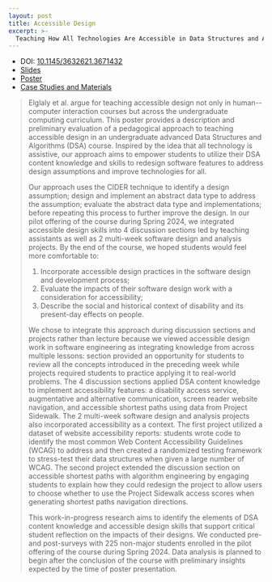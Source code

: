 ```yaml
---
layout: post
title: Accessible Design
excerpt: >-
  Teaching How All Technologies Are Accessible in Data Structures and Algorithms
---
```


- DOI: [10.1145/3632621.3671432](https://doi.org/10.1145/3632621.3671432)
- [Slides](https://docs.google.com/presentation/d/1rOYzE165PaeOp5NKFIxOctnb3f1D04EAIz9vM88BcW0/edit?usp=sharing)
- [Poster](https://docs.google.com/drawings/d/1kfkOSoT4qL9gVuEhlgqRCKXP6Bcx8xZY5yR_NTa-f9s/edit?usp=sharing)
- [Case Studies and Materials](https://docs.google.com/presentation/d/1_2CLMtkAs3D3XFQOlYd9YaB_VBTcLPE_U_Vf2pqflOk/edit?usp=drivesdk)

> Elglaly et al. argue for teaching accessible design not only in human--computer interaction courses but across the undergraduate computing curriculum. This poster provides a description and preliminary evaluation of a pedagogical approach to teaching accessible design in an undergraduate advanced Data Structures and Algorithms (DSA) course. Inspired by the idea that all technology is assistive, our approach aims to empower students to utilize their DSA content knowledge and skills to redesign software features to address design assumptions and improve technologies for all.
>
> Our approach uses the CIDER technique to identify a design assumption; design and implement an abstract data type to address the assumption; evaluate the abstract data type and implementations; before repeating this process to further improve the design. In our pilot offering of the course during Spring 2024, we integrated accessible design skills into 4 discussion sections led by teaching assistants as well as 2 multi-week software design and analysis projects. By the end of the course, we hoped students would feel more comfortable to:
>
> 1. Incorporate accessible design practices in the software design and development process;
> 1. Evaluate the impacts of their software design work with a consideration for accessibility;
> 1. Describe the social and historical context of disability and its present-day effects on people.
>
> We chose to integrate this approach during discussion sections and projects rather than lecture because we viewed accessible design work in software engineering as integrating knowledge from across multiple lessons: section provided an opportunity for students to review all the concepts introduced in the preceding week while projects required students to practice applying it to real-world problems. The 4 discussion sections applied DSA content knowledge to implement accessibility features: a disability access service, augmentative and alternative communication, screen reader website navigation, and accessible shortest paths using data from Project Sidewalk. The 2 multi-week software design and analysis projects also incorporated accessibility as a context. The first project utilized a dataset of website accessibility reports: students wrote code to identify the most common Web Content Accessibility Guidelines (WCAG) to address and then created a randomized testing framework to stress-test their data structures when given a large number of WCAG. The second project extended the discussion section on accessible shortest paths with algorithm engineering by engaging students to explain how they could redesign the project to allow users to choose whether to use the Project Sidewalk access scores when generating shortest paths navigation directions.
>
> This work-in-progress research aims to identify the elements of DSA content knowledge and accessible design skills that support critical student reflection on the impacts of their designs. We conducted pre- and post-surveys with 225 non-major students enrolled in the pilot offering of the course during Spring 2024. Data analysis is planned to begin after the conclusion of the course with preliminary insights expected by the time of poster presentation.
